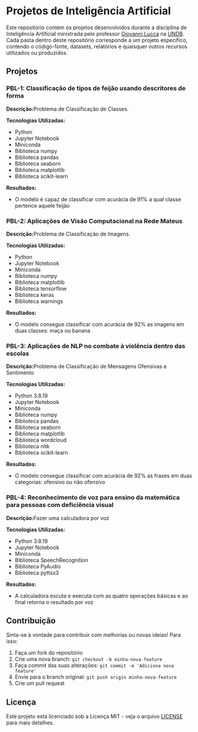<!DOCTYPE html>
<html lang="pt-BR">
<head>
    <meta charset="UTF-8">
    <meta name="viewport" content="width=device-width, initial-scale=1.0">
</head>
<body>
    <h1>Projetos de Inteligência Artificial</h1>
    <p>
        Este repositório contém os projetos desenvolvidos durante a disciplina de Inteligência Artificial ministrada pelo professor 
        <a href="https://www.linkedin.com/in/giovanni-lucca-ph-d-697513160/">Giovanni Lucca</a> na 
        <a href="https://www.linkedin.com/school/undb/">UNDB</a>. 
        Cada pasta dentro deste repositório corresponde a um projeto específico, contendo o código-fonte, datasets, relatórios e quaisquer outros recursos utilizados ou produzidos.
    </p>
    <h2>Projetos</h2>
    <h3>PBL-1: Classificação de tipos de feijão usando descritores de forma</h3>
    <p><strong>Descrição:</strong>Problema de Classificação de Classes.</p>
    <p><strong>Tecnologias Utilizadas:</strong></p>
    <ul>
        <li>Python</li>
        <li>Jupyter Notebook</li>
        <li>Miniconda</li>
        <li>Biblioteca numpy</li>
        <li>Biblioteca pandas</li>
        <li>Biblioteca seaborn</li>
        <li>Biblioteca matplotlib</li>
        <li>Biblioteca scikit-learn</li>
    </ul>
    <p><strong>Resultados:</strong></p>
    <ul>
        <li>O modelo é capaz de classificar com acurácia de 91% a qual classe pertence aquele feijão</li>
    </ul>
    <h3>PBL-2: Aplicações de Visão Computacional na Rede Mateus</h3>
    <p><strong>Descrição:</strong>Problema de Classificação de Imagens.</p>
    <p><strong>Tecnologias Utilizadas:</strong></p>
    <ul>
        <li>Python</li>
        <li>Jupyter Notebook</li>
        <li>Miniconda</li>
        <li>Biblioteca numpy</li>
        <li>Biblioteca matplotlib</li>
        <li>Biblioteca tensorflow</li>
        <li>Biblioteca keras</li>
        <li>Biblioteca warnings</li>
    </ul>
    <p><strong>Resultados:</strong></p>
    <ul>
        <li>O modelo consegue classificar com acurácia de 92% as imagens em duas classes: maça ou banana</li>
    </ul>
    <h3>PBL-3:  Aplicações de NLP no combate à violência dentro das escolas</h3>
    <p><strong>Descrição:</strong>Problema de Classificação de Mensagens Ofensivas e Sentimento</p>
    <p><strong>Tecnologias Utilizadas:</strong></p>
    <ul>
        <li>Python 3.8.19</li>
        <li>Jupyter Notebook</li>
        <li>Miniconda</li>
        <li>Biblioteca numpy</li>
        <li>Biblioteca pandas</li>
        <li>Biblioteca seaborn</li>
        <li>Biblioteca matplotlib</li>
        <li>Biblioteca wordcloud</li>
        <li>Biblioteca nltk</li>
        <li>Biblioteca scikit-learn</li>
    </ul>
    <p><strong>Resultados:</strong></p>
    <ul>
        <li>O modelo consegue classificar com acurácia de 92% as frases em duas categorias: ofensivo ou não ofensivo</li>
    </ul>
    <h3>PBL-4: Reconhecimento de voz para ensino da matemática para pessoas com deficiência visual</h3>
    <p><strong>Descrição:</strong>Fazer uma calculadora por voz</p>
    <p><strong>Tecnologias Utilizadas:</strong></p>
    <ul>
        <li>Python 3.8.19</li>
        <li>Jupyter Notebook</li>
        <li>Miniconda</li>
        <li>Biblioteca SpeechRecognition</li>
        <li>Biblioteca PyAudio</li>
        <li>Biblioteca pyttsx3</li>
    </ul>
    <p><strong>Resultados:</strong></p>
    <ul>
        <li>A calculadora escuta e executa com as quatro operações básicas e ao final retorna o resultado por voz</li>
    </ul>
    <h2>Contribuição</h2>
    <p>Sinta-se à vontade para contribuir com melhorias ou novas ideias! Para isso:</p>
    <ol>
        <li>Faça um fork do repositório</li>
        <li>Crie uma nova branch: <code>git checkout -b minha-nova-feature</code></li>
        <li>Faça commit das suas alterações: <code>git commit -m 'Adiciona nova feature'</code></li>
        <li>Envie para o branch original: <code>git push origin minha-nova-feature</code></li>
        <li>Crie um pull request</li>
    </ol>
    <h2>Licença</h2>
    <p>Este projeto está licenciado sob a Licença MIT - veja o arquivo <a href="LICENSE">LICENSE</a> para mais detalhes.</p>
</body>
</html>
